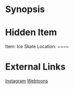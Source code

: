 # Synopsis


# Hidden Item
Item: Ice Skate
Location: ~~~~

# External Links
[Instagram](https://www.instagram.com/p/CDuKfj3DIZG/)
[Webtoons]()